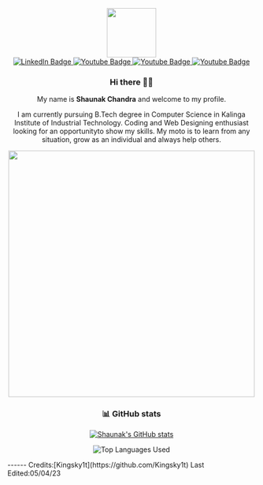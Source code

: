 [I believe in center aligned 🤲]: #

<div align="center">
  
[this is for the picture]: #	
<div id="header">
<img src="https://media.giphy.com/media/M9gbBd9nbDrOTu1Mqx/giphy.gif" width="100"/>
</div>
  
[badges i got it from shields.io ... anyone can copy and paste the link and change the parameters to test out, atleast thats how i did it]: #  
<div id="badges">
<a href="https://www.linkedin.com/in/shaunak-chandra-6b3363215/">
  <img src="https://img.shields.io/badge/LinkedIn-blue?style=for-the-badge&logo=linkedin&logoColor=white" alt="LinkedIn Badge"/>
</a>
<a href="https://www.instagram.com/shaunak_chandra/">
  <img src="https://img.shields.io/badge/Instagram-red?style=for-the-badge&logo=instagram&logoColor=white" alt="Youtube Badge"/>
</a>
<a href="mailto:aqchandra15@gmail.com">
  <img src="https://img.shields.io/badge/Gmail-white?style=for-the-badge&logo=gmail&logoColor=red" alt="Youtube Badge"/>
</a>
<a href="https://leetcode.com/aqchandra15/">
  <img src="https://img.shields.io/badge/Leetcode-black?style=for-the-badge&logo=leetcode&logoColor=yellow" alt="Youtube Badge"/>
</a>
</div>


### Hi there 👋🎉

My name is **Shaunak Chandra** and welcome to my profile.

I am currently pursuing B.Tech degree in Computer Science in Kalinga Institute of Industrial Technology. Coding and Web Designing enthusiast looking for an opportunityto show my skills. My moto is to learn from any situation, grow as an individual and always help others.

<img src="https://media.giphy.com/media/L8K62iTDkzGX6/giphy.gif" width="500" />
  


### :bar_chart: GitHub stats

[i got this from a github repo: anuraghazra/github-readme-stats it was nice actually big shoutout to him]: #

[![Shaunak's GitHub stats](https://github-readme-stats.vercel.app/api?username=Kingsky1t&count_private=true&show_icons=true&theme=dark)](https://github.com/Kingsky1t/github-readme-stats)

![Top Languages Used](https://github-readme-stats.vercel.app/api/top-langs/?username=Kingsky1t&show_icons=true&theme=dark)

 
</div>
------
Credits:[Kingsky1t](https://github.com/Kingsky1t)
Last Edited:05/04/23